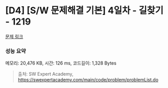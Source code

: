 # [D4] [S/W 문제해결 기본] 4일차 - 길찾기 - 1219 

[문제 링크](https://swexpertacademy.com/main/code/problem/problemDetail.do?contestProbId=AV14geLqABQCFAYD) 

### 성능 요약

메모리: 20,476 KB, 시간: 126 ms, 코드길이: 1,328 Bytes



> 출처: SW Expert Academy, https://swexpertacademy.com/main/code/problem/problemList.do